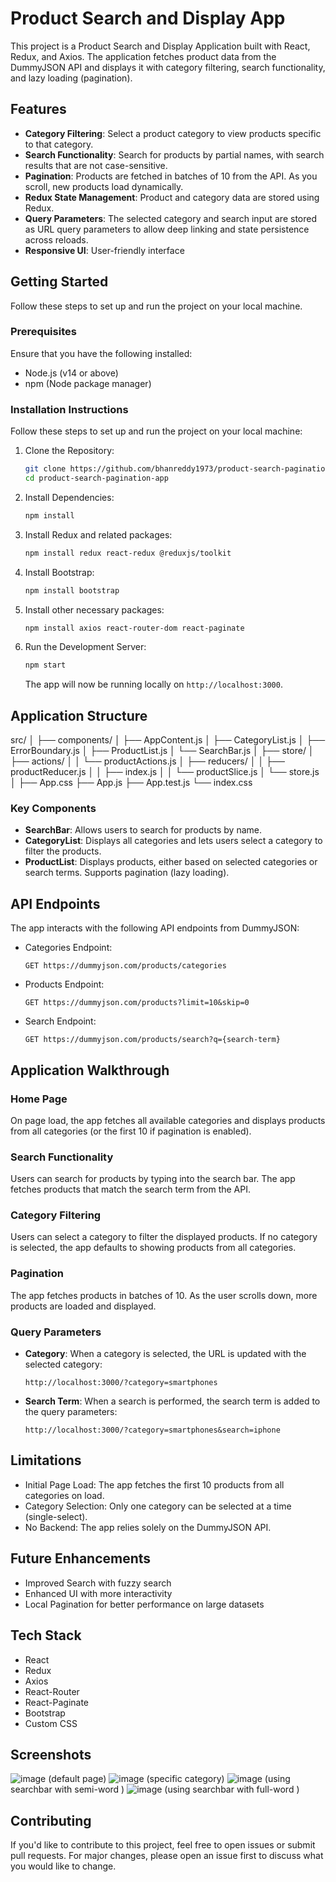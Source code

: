 # Product Search and Display App

This project is a Product Search and Display Application built with React, Redux, and Axios. The application fetches product data from the DummyJSON API and displays it with category filtering, search functionality, and lazy loading (pagination).

## Features

- **Category Filtering**: Select a product category to view products specific to that category.
- **Search Functionality**: Search for products by partial names, with search results that are not case-sensitive.
- **Pagination**: Products are fetched in batches of 10 from the API. As you scroll, new products load dynamically.
- **Redux State Management**: Product and category data are stored using Redux.
- **Query Parameters**: The selected category and search input are stored as URL query parameters to allow deep linking and state persistence across reloads.
- **Responsive UI**: User-friendly interface 

## Getting Started

Follow these steps to set up and run the project on your local machine.

### Prerequisites

Ensure that you have the following installed:

- Node.js (v14 or above)
- npm (Node package manager)

### Installation Instructions

Follow these steps to set up and run the project on your local machine:

1. Clone the Repository:
   ```bash
   git clone https://github.com/bhanreddy1973/product-search-pagination-app.git
   cd product-search-pagination-app
   ```

2. Install Dependencies:
   ```bash
   npm install
   ```

3. Install Redux and related packages:
   ```bash
   npm install redux react-redux @reduxjs/toolkit
   ```

4. Install Bootstrap:
   ```bash
   npm install bootstrap
   ```

5. Install other necessary packages:
   ```bash
   npm install axios react-router-dom react-paginate
   ```

6. Run the Development Server:
   ```bash
   npm start
   ```

   The app will now be running locally on `http://localhost:3000`.

## Application Structure

src/
│
├── components/
│   ├── AppContent.js
│   ├── CategoryList.js
│   ├── ErrorBoundary.js
│   ├── ProductList.js
│   └── SearchBar.js
│
├── store/
│   ├── actions/
│   │   └── productActions.js
│   ├── reducers/
│   │   ├── productReducer.js
│   │   ├── index.js
│   │   └── productSlice.js
│   └── store.js
│
├── App.css
├── App.js
├── App.test.js
└── index.css

### Key Components

- **SearchBar**: Allows users to search for products by name.
- **CategoryList**: Displays all categories and lets users select a category to filter the products.
- **ProductList**: Displays products, either based on selected categories or search terms. Supports pagination (lazy loading).

## API Endpoints

The app interacts with the following API endpoints from DummyJSON:

- Categories Endpoint:
  ```
  GET https://dummyjson.com/products/categories
  ```

- Products Endpoint:
  ```
  GET https://dummyjson.com/products?limit=10&skip=0
  ```

- Search Endpoint:
  ```
  GET https://dummyjson.com/products/search?q={search-term}
  ```

## Application Walkthrough

### Home Page

On page load, the app fetches all available categories and displays products from all categories (or the first 10 if pagination is enabled).

### Search Functionality

Users can search for products by typing into the search bar. The app fetches products that match the search term from the API.

### Category Filtering

Users can select a category to filter the displayed products. If no category is selected, the app defaults to showing products from all categories.

### Pagination

The app fetches products in batches of 10. As the user scrolls down, more products are loaded and displayed.

### Query Parameters

- **Category**: When a category is selected, the URL is updated with the selected category:
  ```
  http://localhost:3000/?category=smartphones
  ```

- **Search Term**: When a search is performed, the search term is added to the query parameters:
  ```
  http://localhost:3000/?category=smartphones&search=iphone
  ```

## Limitations

- Initial Page Load: The app fetches the first 10 products from all categories on load.
- Category Selection: Only one category can be selected at a time (single-select).
- No Backend: The app relies solely on the DummyJSON API.

## Future Enhancements

- Improved Search with fuzzy search 
- Enhanced UI with more interactivity 
- Local Pagination for better performance on large datasets

## Tech Stack

- React
- Redux
- Axios
- React-Router
- React-Paginate
- Bootstrap
- Custom CSS



## Screenshots

![image](https://github.com/user-attachments/assets/df61224d-56a7-4747-9c9f-4407d40a392d)   (default page)
![image](https://github.com/user-attachments/assets/bd90ca1a-1023-4358-9a28-c938ce1ee1aa)   (specific category)
![image](https://github.com/user-attachments/assets/53ed6fce-57be-45d5-ac22-0be361cfac16)   (using searchbar with semi-word )
![image](https://github.com/user-attachments/assets/327c4d2c-925c-4415-bdc1-4efc3b4641e2)   (using searchbar with full-word )

## Contributing

If you'd like to contribute to this project, feel free to open issues or submit pull requests. For major changes, please open an issue first to discuss what you would like to change.
